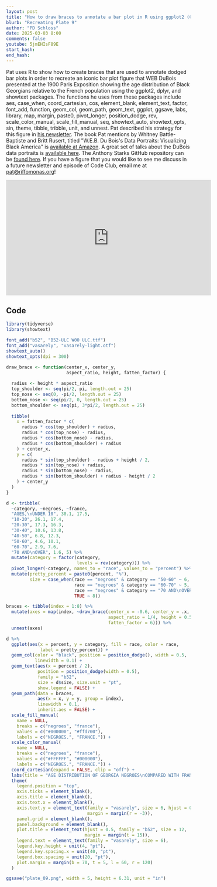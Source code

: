 ```yaml
---
layout: post
title: "How to draw braces to annotate a bar plot in R using ggplot2 (CC346)"
blurb: "Recreating Plate 9"
author: "PD Schloss"
date: 2025-03-03 8:00
comments: false
youtube: 5jmEHIsF89E
start_hash: 
end_hash: 
---
```


Pat uses R to show how to create braces that are used to annotate dodged bar plots in order to recreate an iconic bar plot figure that WEB DuBois presented at the 1900 Paris Exposition showing the age distribution of Black Georgians relative to the French population using the ggplot2, dplyr, and showtext packages. The functions he uses from these packages include aes, case_when, coord_cartesian, cos, element_blank, element_text, factor, font_add, function, geom_col, geom_path, geom_text, ggplot, ggsave, labs, library, map, margin, paste0, pivot_longer, position_dodge, rev, scale_color_manual, scale_fill_manual, seq, showtext_auto, showtext_opts, sin, theme, tibble, tribble, unit, and unnest. Pat described his strategy for this figure in [his newsletter](https://shop.riffomonas.org/posts/em-bracing-ggplot2-to-recreate-historic-data-visualizations). The book Pat mentions by Whitney Battle-Baptiste and Britt Rusert, titled "W.E.B. Du Bois's Data Portraits: Visualizing Black America" is [available at Amazon](https://amzn.to/4heJOWZ). A great set of talks about the DuBois data portraits is [available here](https://www.youtube.com/watch?v=ZZST1AZj-dQ&ab_channel=Tableau). The Anthony Starks GitHub repository can be [found here](https://github.com/ajstarks/dubois-data-portraits/). If you have a figure that you would like to see me discuss in a future newsletter and episode of Code Club, email me at pat@riffomonas.org!

<iframe style="margin: 0 auto;display:block;" width="560" height="315" src="https://www.youtube.com/embed/{{ page.youtube }}" frameborder="0" allow="accelerometer; autoplay; encrypted-media; gyroscope; picture-in-picture" allowfullscreen></iframe>

## Code

```R
library(tidyverse)
library(showtext)

font_add("b52", "B52-ULC W00 ULC.ttf")
font_add("vasarely", "vasarely-light.otf")
showtext_auto()
showtext_opts(dpi = 300)

draw_brace <- function(center_x, center_y,
                       aspect_ratio, height, fatten_factor) {
  
  radius <- height * aspect_ratio
  top_shoulder <- seq(pi/2, pi, length.out = 25)
  top_nose <- seq(0, -pi/2, length.out = 25)
  bottom_nose <- seq(pi/2, 0, length.out = 25)
  bottom_shoulder <- seq(pi, 3*pi/2, length.out = 25)
  
  tibble(
    x = fatten_factor * c(
      radius * cos(top_shoulder) + radius,
      radius * cos(top_nose) - radius,
      radius * cos(bottom_nose) - radius,
      radius * cos(bottom_shoulder) + radius
    ) + center_x,
    y = c(
      radius * sin(top_shoulder) - radius + height / 2,
      radius * sin(top_nose) + radius,
      radius * sin(bottom_nose) - radius,
      radius * sin(bottom_shoulder) + radius - height / 2
    ) + center_y
  ) 
}

d <- tribble(
  ~category, ~negroes, ~france,
  "AGES,\nUNDER 10", 30.1, 17.5,
  "10-20", 26.1, 17.4,
  "20-30", 17.3, 16.3,
  "30-40", 10.6, 13.8,
  "40-50", 6.8, 12.3,
  "50-60", 4.6, 10.1,
  "60-70", 2.9, 7.6,
  "70 AND\nOVER", 1.6, 5) %>%
  mutate(category = factor(category, 
                           levels = rev(category))) %>%
  pivot_longer(-category, names_to = "race", values_to = "percent") %>%
  mutate(pretty_percent = paste0(percent, "%"),
         size = case_when(race == "negroes" & category == "50-60" ~ 6,
                          race == "negroes" & category == "60-70" ~ 5,
                          race == "negroes" & category == "70 AND\nOVER" ~ 4,
                          TRUE ~ 8))

braces <- tibble(index = 1:8) %>%
  mutate(axes = map(index, ~draw_brace(center_x = -0.6, center_y = .x,
                                       aspect_ratio = 1/4, height = 0.55,
                                       fatten_factor = 6))) %>%
  unnest(axes)

d %>%
  ggplot(aes(x = percent, y = category, fill = race, color = race,
             label = pretty_percent)) +
  geom_col(color = "black", position = position_dodge(), width = 0.5,
           linewidth = 0.1) +
  geom_text(aes(x = percent / 2),
            position = position_dodge(width = 0.5),
            family = "b52",
            size = d$size, size.unit = "pt",
            show.legend = FALSE) + 
  geom_path(data = braces,
            aes(x = x, y = y, group = index),
            linewidth = 0.1,
            inherit.aes = FALSE) +
  scale_fill_manual(
    name = NULL,
    breaks = c("negroes", "france"),
    values = c("#000000", "#ffd700"),
    labels = c("NEGROES.", "FRANCE.")) +
  scale_color_manual(
    name = NULL,
    breaks = c("negroes", "france"),
    values = c("#FFFFFF", "#000000"),
    labels = c("NEGROES.", "FRANCE.")) +
  coord_cartesian(expand = FALSE, clip = "off") +
  labs(title = "AGE DISTRIBUTION OF GEORGIA NEGROES\nCOMPARED WITH FRANCE.") +
  theme(
    legend.position = "top",
    axis.ticks = element_blank(),
    axis.title = element_blank(),
    axis.text.x = element_blank(),
    axis.text.y = element_text(family = "vasarely", size = 6, hjust = 0.5,
                               margin = margin(r = -3)),
    panel.grid = element_blank(),
    panel.background = element_blank(),
    plot.title = element_text(hjust = 0.5, family = "b52", size = 12,
                              margin = margin(t = 15)),
    legend.text = element_text(family = "vasarely", size = 6),
    legend.key.height = unit(4, "pt"),
    legend.key.spacing.x = unit(40, "pt"),
    legend.box.spacing = unit(20, "pt"),
    plot.margin = margin(b = 70, t = 5, l = 60, r = 120)
  )

ggsave("plate_09.png", width = 5, height = 6.31, unit = "in")
```